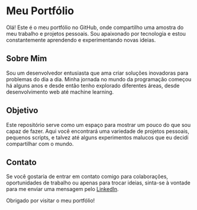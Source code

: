 # Meu Portfólio

Olá! Este é o meu portfólio no GitHub, onde compartilho uma amostra do meu trabalho e projetos pessoais. Sou apaixonado por tecnologia e estou constantemente aprendendo e experimentando novas ideias.

## Sobre Mim

Sou um desenvolvedor entusiasta que ama criar soluções inovadoras para problemas do dia a dia. Minha jornada no mundo da programação começou há alguns anos e desde então tenho explorado diferentes áreas, desde desenvolvimento web até machine learning.

## Objetivo

Este repositório serve como um espaço para mostrar um pouco do que sou capaz de fazer. Aqui você encontrará uma variedade de projetos pessoais, pequenos scripts, e talvez até alguns experimentos malucos que eu decidi compartilhar com o mundo.

## Contato

Se você gostaria de entrar em contato comigo para colaborações, oportunidades de trabalho ou apenas para trocar ideias, sinta-se à vontade para me enviar uma mensagem pelo [LinkedIn](https://www.linkedin.com/in/richard-ramalho-37926826a/).

Obrigado por visitar o meu portfólio!
